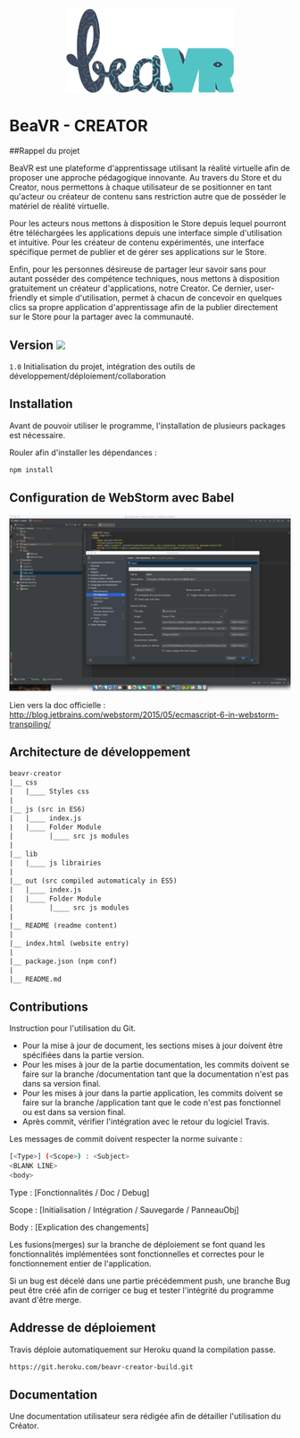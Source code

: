 <p align="center">
<img width="300" src="/README/2017_logo_beavr.png">
</p>

# BeaVR - CREATOR

##Rappel du projet

BeaVR est une plateforme d'apprentissage utilisant la réalité virtuelle afin de proposer une approche pédagogique innovante. Au travers du Store et du Creator, nous permettons à chaque utilisateur de se positionner en tant qu'acteur ou créateur de contenu sans restriction autre que de posséder le matériel de réalité virtuelle.

Pour les acteurs nous mettons à disposition le Store depuis lequel pourront être téléchargées les applications depuis une interface simple d'utilisation et intuitive.
Pour les créateur de contenu expérimentés, une interface spécifique permet de publier et de gérer ses applications sur le Store.

Enfin, pour les personnes désireuse de partager leur savoir sans pour autant posséder des compétence techniques, nous mettons à disposition gratuitement un créateur d'applications, notre Creator. Ce dernier, user-friendly et simple d'utilisation, permet à chacun de concevoir en quelques clics sa propre application d'apprentissage afin de la publier directement sur le Store pour la partager avec la communauté.

## Version <img style="width:10%; text-align:center;s" src="https://travis-ci.com/ekersale/beavr-creator.svg?token=x7qbxW6dvqqfhQ4xsHKt&branch=master">

`1.0` Initialisation du projet, intégration des outils de développement/déploiement/collaboration


## Installation

Avant de pouvoir utiliser le programme, l'installation de plusieurs packages est nécessaire.

Rouler afin d'installer les dépendances :
```bash
npm install
```

## Configuration de WebStorm avec Babel

<img src="/README/Configuration-babel-webstorm.jpg">

Lien vers la doc officielle : http://blog.jetbrains.com/webstorm/2015/05/ecmascript-6-in-webstorm-transpiling/

## Architecture de développement

```
beavr-creator
|__ css
|   |____ Styles css
|
|__ js (src in ES6)
|   |____ index.js
|   |____ Folder Module
|         |____ src js modules
|
|__ lib
|   |____ js librairies
|
|__ out (src compiled automaticaly in ES5)
|   |____ index.js
|   |____ Folder Module
|         |____ src js modules
|
|__ README (readme content)
|
|__ index.html (website entry)
|
|__ package.json (npm conf)
|
|__ README.md
```

## Contributions

Instruction pour l'utilisation du Git.
* Pour la mise à jour de document, les sections mises à jour doivent être spécifiées dans la partie version.
* Pour les mises à jour de la partie documentation, les commits doivent se faire sur la branche /documentation tant que la documentation n'est pas dans sa version final.
* Pour les mises à jour dans la partie application, les commits doivent se faire sur la branche /application tant que le code n'est pas fonctionnel ou est dans sa version final.
* Après commit, vérifier l'intégration avec le retour du logiciel Travis.

Les messages de commit doivent respecter la norme suivante : 

```sh
[<Type>] (<Scope>) : <Subject>
<BLANK LINE>
<body>
```

Type 	: [Fonctionnalités / Doc / Debug]

Scope	: [Initialisation / Intégration / Sauvegarde / PanneauObj]

Body	: [Explication des changements]

Les fusions(merges) sur la branche de déploiement se font quand les fonctionnalités implémentées sont fonctionnelles et correctes pour le fonctionnement entier de l'application.

Si un bug est décelé dans une partie précédemment push, une branche Bug peut être créé afin de corriger ce bug et tester l'intégrité du programme avant d'être merge.


## Addresse de déploiement

Travis déploie automatiquement sur Heroku quand la compilation passe.

```sh
https://git.heroku.com/beavr-creator-build.git
```

## Documentation

Une documentation utilisateur sera rédigée afin de détailler l'utilisation du Créator. 
